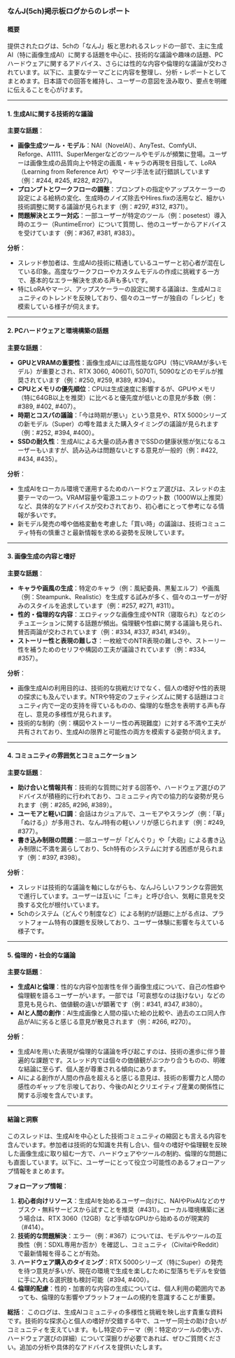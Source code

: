 ### なんJ(5ch)掲示板ログからのレポート

#### 概要
提供されたログは、5chの「なんJ」板と思われるスレッドの一部で、主に生成AI（特に画像生成AI）に関する話題を中心に、技術的な議論や趣味の話題、PCハードウェアに関するアドバイス、さらには性的な内容や倫理的な議論が交わされています。以下に、主要なテーマごとに内容を整理し、分析・レポートとしてまとめます。日本語での回答を維持し、ユーザーの意図を汲み取り、要点を明確に伝えることを心がけます。

---

#### 1. 生成AIに関する技術的な議論
**主要な話題**：
- **画像生成ツール・モデル**：NAI（NovelAI）、AnyTest、ComfyUI、Reforge、A1111、SuperMergerなどのツールやモデルが頻繁に登場。ユーザーは画像生成の品質向上や特定の画風・キャラの再現を目指して、LoRA（Learning from Reference Art）やマージ手法を試行錯誤しています（例：#244, #245, #282, #297）。
- **プロンプトとワークフローの調整**：プロンプトの指定やアップスケーラーの設定による絵柄の変化、生成時のノイズ除去やHires.fixの活用など、細かい技術調整に関する議論が見られます（例：#297, #312, #371）。
- **問題解決とエラー対応**：一部ユーザーが特定のツール（例：posetest）導入時のエラー（RuntimeError）について質問し、他のユーザーからアドバイスを受けています（例：#367, #381, #383）。

**分析**：
- スレッド参加者は、生成AIの技術に精通しているユーザーと初心者が混在している印象。高度なワークフローやカスタムモデルの作成に挑戦する一方で、基本的なエラー解決を求める声も多いです。
- 特にLoRAやマージ、アップスケーラーの設定に関する議論は、生成AIコミュニティのトレンドを反映しており、個々のユーザーが独自の「レシピ」を模索している様子が伺えます。

---

#### 2. PCハードウェアと環境構築の話題
**主要な話題**：
- **GPUとVRAMの重要性**：画像生成AIには高性能なGPU（特にVRAMが多いモデル）が重要とされ、RTX 3060, 4060Ti, 5070Ti, 5090などのモデルが推奨されています（例：#250, #259, #389, #394）。
- **CPUとメモリの優先順位**：CPUは生成速度に影響するが、GPUやメモリ（特に64GB以上を推奨）に比べると優先度が低いとの意見が多数（例：#389, #402, #407）。
- **時期とコスパの議論**：「今は時期が悪い」という意見や、RTX 5000シリーズの新モデル（Super）の噂を踏まえた購入タイミングの議論が見られます（例：#252, #394, #400）。
- **SSDの耐久性**：生成AIによる大量の読み書きでSSDの健康状態が気になるユーザーもいますが、読み込みは問題ないとする意見が一般的（例：#422, #434, #435）。

**分析**：
- 生成AIをローカル環境で運用するためのハードウェア選びは、スレッドの主要テーマの一つ。VRAM容量や電源ユニットのワット数（1000W以上推奨）など、具体的なアドバイスが交わされており、初心者にとって参考になる情報が多いです。
- 新モデル発売の噂や価格変動を考慮した「買い時」の議論は、技術コミュニティ特有の慎重さと最新情報を求める姿勢を反映しています。

---

#### 3. 画像生成の内容と嗜好
**主要な話題**：
- **キャラや画風の生成**：特定のキャラ（例：風紀委員、黒髪エルフ）や画風（例：Steampunk、Realistic）を生成する試みが多く、個々のユーザーが好みのスタイルを追求しています（例：#257, #271, #311）。
- **性的・倫理的な内容**：エロティックな画像生成やNTR（寝取られ）などのシチュエーションに関する話題が頻出。倫理観や性癖に関する議論も見られ、賛否両論が交わされています（例：#334, #337, #341, #349）。
- **ストーリー性と表現の難しさ**：一枚絵でのNTR表現の難しさや、ストーリー性を補うためのセリフや構図の工夫が議論されています（例：#334, #357）。

**分析**：
- 画像生成AIの利用目的は、技術的な挑戦だけでなく、個人の嗜好や性的表現の探求にも及んでいます。NTRや特定のフェティシズムに関する話題はコミュニティ内で一定の支持を得ているものの、倫理的な懸念を表明する声も存在し、意見の多様性が見られます。
- 技術的な制約（例：構図やストーリー性の再現難度）に対する不満や工夫が共有されており、生成AIの限界と可能性の両方を模索する姿勢が伺えます。

---

#### 4. コミュニティの雰囲気とコミュニケーション
**主要な話題**：
- **助け合いと情報共有**：技術的な質問に対する回答や、ハードウェア選びのアドバイスが積極的に行われており、コミュニティ内での協力的な姿勢が見られます（例：#285, #296, #389）。
- **ユーモアと軽い口調**：会話はカジュアルで、ユーモアやスラング（例：「草」「ぬける」）が多用され、なんJ特有の軽いノリが感じられます（例：#249, #377）。
- **書き込み制限の問題**：一部ユーザーが「どんぐり」や「大砲」による書き込み制限に不満を漏らしており、5ch特有のシステムに対する困惑が見られます（例：#397, #398）。

**分析**：
- スレッドは技術的な議論を軸にしながらも、なんJらしいフランクな雰囲気で進行しています。ユーザーは互いに「ニキ」と呼び合い、気軽に意見を交換する文化が根付いています。
- 5chのシステム（どんぐり制度など）による制約が話題に上がる点は、プラットフォーム特有の課題を反映しており、ユーザー体験に影響を与えている様子です。

---

#### 5. 倫理的・社会的な議論
**主要な話題**：
- **生成AIと倫理**：性的な内容や加害性を伴う画像生成について、自己の性癖や倫理観を語るユーザーがいます。一部では「可哀想なのは抜けない」などの意見も見られ、価値観の違いが顕著です（例：#341, #347, #380）。
- **AIと人間の創作**：AI生成画像と人間の描いた絵の比較や、過去のエロ同人作品がAIに劣ると感じる意見が散見されます（例：#266, #270）。

**分析**：
- 生成AIを用いた表現が倫理的な議論を呼び起こすのは、技術の進歩に伴う普遍的な課題です。スレッド内では個々の価値観がぶつかり合うものの、明確な結論に至らず、個人差が尊重される傾向にあります。
- AIによる創作が人間の作品を超えると感じる意見は、技術の影響力と人間の感性のギャップを示唆しており、今後のAIとクリエイティブ産業の関係性に関する示唆を含んでいます。

---

#### 結論と洞察
このスレッドは、生成AIを中心とした技術コミュニティの縮図とも言える内容を含んでいます。参加者は技術的な知識を共有し合い、個々の嗜好や倫理観を反映した画像生成に取り組む一方で、ハードウェアやツールの制約、倫理的な問題にも直面しています。以下に、ユーザーにとって役立つ可能性のあるフォローアップ情報をまとめます。

**フォローアップ情報**：
1. **初心者向けリソース**：生成AIを始めるユーザー向けに、NAIやPixAIなどのサブスク・無料サービスから試すことを推奨（#431）。ローカル環境構築に迷う場合は、RTX 3060（12GB）など手頃なGPUから始めるのが現実的（#414）。
2. **技術的な問題解決**：エラー（例：#367）については、モデルやツールの互換性（例：SDXL専用か否か）を確認し、コミュニティ（CivitaiやReddit）で最新情報を得ることが有効。
3. **ハードウェア購入のタイミング**：RTX 5000シリーズ（特にSuper）の発売を待つ意見が多いが、現在の環境で生成を楽しむために型落ちモデルを安価に手に入れる選択肢も検討可能（#394, #400）。
4. **倫理的配慮**：性的・加害的な内容の生成については、個人利用の範囲内であっても、倫理的な影響やプラットフォームの規約を意識することが重要。

**総括**：
このログは、生成AIコミュニティの多様性と挑戦を映し出す貴重な資料です。技術的な探求心と個人の嗜好が交錯する中で、ユーザー同士の助け合いがコミュニティを支えています。もし特定のテーマ（例：特定のツールの使い方、ハードウェア選びの詳細）について深掘りが必要であれば、ぜひご質問ください。追加の分析や具体的なアドバイスを提供いたします。